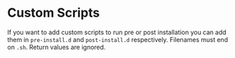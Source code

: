 # Custom Scripts

If you want to add custom scripts to run pre or post installation you can add them in `pre-install.d` and `post-install.d` respectively. Filenames must end on `.sh`. Return values are ignored.
